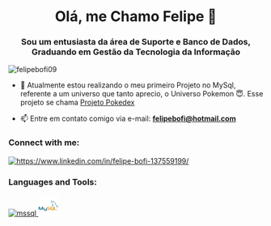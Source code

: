 <h1 align="center">Olá, me Chamo Felipe 👋</h1>
<h3 align="center">Sou um entusiasta da área de Suporte e Banco de Dados, Graduando em Gestão da Tecnologia da Informação</h3>

<p align="left"> <img src="https://komarev.com/ghpvc/?username=felipebofi09&label=Profile%20views&color=0e75b6&style=flat" alt="felipebofi09" /> </p>

- 🔭 Atualmente estou realizando o meu primeiro Projeto no MySql, referente a um universo que tanto aprecio, o Universo Pokemon 😇. Esse projeto se chama [Projeto Pokedex](https://github.com/felipebofi09/Projeto_Pokedex)

- 📫 Entre em contato comigo via e-mail: **felipebofi@hotmail.com**

<h3 align="left">Connect with me:</h3>
<p align="left">
<a href="https://linkedin.com/in/https://www.linkedin.com/in/felipe-bofi-137559199/" target="blank"><img align="center" src="https://raw.githubusercontent.com/rahuldkjain/github-profile-readme-generator/master/src/images/icons/Social/linked-in-alt.svg" alt="https://www.linkedin.com/in/felipe-bofi-137559199/" height="30" width="40" /></a>
</p>

<h3 align="left">Languages and Tools:</h3>
<p align="left"> <a href="https://www.microsoft.com/en-us/sql-server" target="_blank" rel="noreferrer"> <img src="https://www.svgrepo.com/show/303229/microsoft-sql-server-logo.svg" alt="mssql" width="40" height="40"/> </a> <a href="https://www.mysql.com/" target="_blank" rel="noreferrer"> <img src="https://raw.githubusercontent.com/devicons/devicon/master/icons/mysql/mysql-original-wordmark.svg" alt="mysql" width="40" height="40"/> </a> </p>
